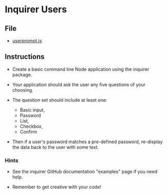 # Inquirer Users

## File

* [userprompt.js](Unsolved/userprompt.js)

## Instructions

* Create a basic command line Node application using the inquirer package.

* Your application should ask the user any five questions of your choosing.

* The question set should include at least one:

  * Basic input,
  * Password
  * List,
  * Checkbox,
  * Confirm

* Then if a user's password matches a pre-defined password, re-display the data back to the user with some text.

### Hints

* See the inquirer GitHub documentation "examples" page if you need help.

* Remember to get creative with your code!
